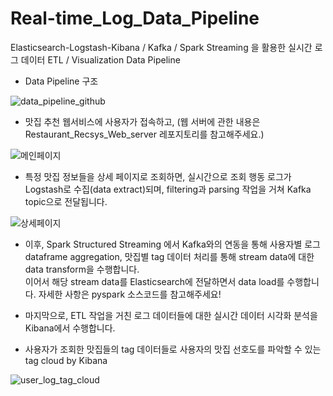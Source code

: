 # Real-time_Log_Data_Pipeline
Elasticsearch-Logstash-Kibana / Kafka / Spark Streaming 을 활용한 실시간 로그 데이터 ETL / Visualization Data Pipeline  





- Data Pipeline 구조

![data_pipeline_github](https://user-images.githubusercontent.com/20104945/91434208-7181d680-e89f-11ea-93f3-099f2642bc91.png)








- 맛집 추천 웹서비스에 사용자가 접속하고, (웹 서버에 관한 내용은 Restaurant_Recsys_Web_server 레포지토리를 참고해주세요.)

![메인페이지](https://user-images.githubusercontent.com/20104945/91588177-bcc8e180-e992-11ea-9b95-d5ccdc85cf4c.png)  



- 특정 맛집 정보들을 상세 페이지로 조회하면, 실시간으로 조회 행동 로그가 Logstash로 수집(data extract)되며, filtering과 parsing 작업을 거쳐 Kafka topic으로 전달됩니다.    



![상세페이지](https://user-images.githubusercontent.com/20104945/91588185-bfc3d200-e992-11ea-9215-20034bdfbb3f.png)



- 이후, Spark Structured Streaming 에서 Kafka와의 연동을 통해 사용자별 로그 dataframe aggregation, 맛집별 tag 데이터 처리를 통해 stream data에 대한 data transform을 수행합니다.  
이어서 해당 stream data를 Elasticsearch에 전달하면서 data load를 수행합니다.
자세한 사항은 pyspark 소스코드를 참고해주세요!   

- 마지막으로, ETL 작업을 거친 로그 데이터들에 대한 실시간 데이터 시각화 분석을 Kibana에서 수행합니다.   
 * 사용자가 조회한 맛집들의 tag 데이터들로 사용자의 맛집 선호도를 파악할 수 있는 tag cloud by Kibana


![user_log_tag_cloud](https://user-images.githubusercontent.com/20104945/91430638-2b764400-e89a-11ea-9140-2988b6618b5a.PNG)

